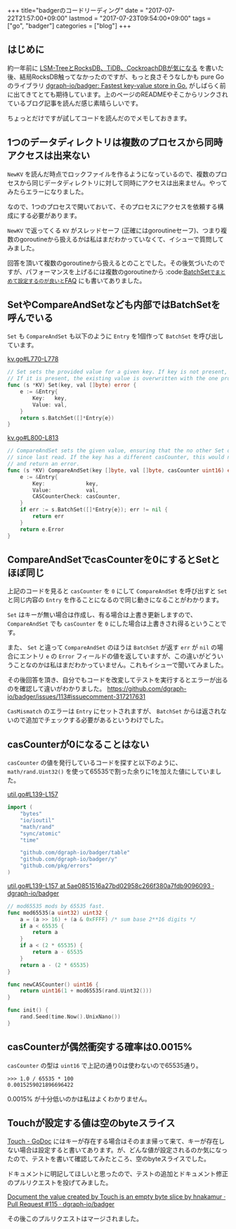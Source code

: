 +++
title="badgerのコードリーディング"
date = "2017-07-22T21:57:00+09:00"
lastmod = "2017-07-23T09:54:00+09:00"
tags = ["go", "badger"]
categories = ["blog"]
+++


## はじめに

約一年前に [LSM-TreeとRocksDB、TiDB、CockroachDBが気になる](/blog/2016/06/20/lsm-tree-and-rocksdb/) を書いた後、結局RocksDB触ってなかったのですが、もっと良さそうなしかも pure Go のライブラリ
[dgraph-io/badger: Fastest key-value store in Go.](https://github.com/dgraph-io/badger)
がしばらく前に出てきてとても期待しています。上のページのREADMEやそこからリンクされているブログ記事を読んだ感じ素晴らしいです。

ちょっとだけですが試してコードを読んだのでメモしておきます。

## 1つのデータディレクトリは複数のプロセスから同時アクセスは出来ない

`NewKV` を読んだ時点でロックファイルを作るようになっているので、複数のプロセスから同じデータディレクトリに対して同時にアクセスは出来ません。やってみたらエラーになりました。

なので、1つのプロセスで開いておいて、そのプロセスにアクセスを依頼する構成にする必要があります。

`NewKV` で返ってくる `KV` がスレッドセーフ (正確にはgoroutineセーフ)、つまり複数のgoroutineから扱えるかは私はまだわかっていなくて、イシューで質問してみました。

回答を頂いて複数のgoroutineから扱えるとのことでした。その後気づいたのですが、パフォーマンスを上げるには複数のgoroutineから :code:[BatchSet` でまとめて設定するのが良いと `FAQ](https://github.com/dgraph-io/badger#frequently-asked-questions) にも書いてありました。


## SetやCompareAndSetなども内部ではBatchSetを呼んでいる

`Set` も `CompareAndSet` も以下のように `Entry` を1個作って `BatchSet`  を呼び出しています。

[kv.go#L770-L778](https://github.com/dgraph-io/badger/blob/5ae0851516a27bd02958c266f380a7fdb9096093/kv.go#L770-L778)

```go
// Set sets the provided value for a given key. If key is not present, it is created.
// If it is present, the existing value is overwritten with the one provided.
func (s *KV) Set(key, val []byte) error {
	e := &Entry{
		Key:   key,
		Value: val,
	}
	return s.BatchSet([]*Entry{e})
}
```

[kv.go#L800-L813](https://github.com/dgraph-io/badger/blob/5ae0851516a27bd02958c266f380a7fdb9096093/kv.go#L800-L813)

```go
// CompareAndSet sets the given value, ensuring that the no other Set operation has happened,
// since last read. If the key has a different casCounter, this would not update the key
// and return an error.
func (s *KV) CompareAndSet(key []byte, val []byte, casCounter uint16) error {
    e := &Entry{
        Key:             key,
        Value:           val,
        CASCounterCheck: casCounter,
    }
    if err := s.BatchSet([]*Entry{e}); err != nil {
        return err
    }
    return e.Error
}
```

## CompareAndSetでcasCounterを0にするとSetとほぼ同じ

上記のコードを見ると `casCounter` を `0` にして `CompareAndSet` を呼び出すと
`Set` と同じ内容の `Entry` を作ることになるので同じ動きになることがわかります。

`Set` はキーが無い場合は作成し、有る場合は上書き更新しますので、 `CompareAndSet` でも `casCounter` を `0` にした場合は上書きされ得るということです。

また、 `Set` と違って `CompareAndSet` のほうは `BatchSet` が返す `err` が `nil` の場合にエントリ `e` の `Error` フィールドの値を返していますが、この違いがどういうことなのかは私はまだわかっていません。これもイシューで聞いてみました。

その後回答を頂き、自分でもコードを改変してテストを実行するとエラーが出るのを確認して違いがわかりました。
https://github.com/dgraph-io/badger/issues/113#issuecomment-317217631

`CasMismatch` のエラーは `Entry` にセットされますが、 `BatchSet` からは返されないので追加でチェックする必要があるというわけでした。

## casCounterが0になることはない

`casCounter` の値を発行しているコードを探すと以下のように、 `math/rand.Uint32()` を使って65535で割った余りに1を加えた値にしていました。

[util.go#L139-L157](https://github.com/dgraph-io/badger/blob/5ae0851516a27bd02958c266f380a7fdb9096093/util.go#L19-L29)

```go
import (
    "bytes"
    "io/ioutil"
    "math/rand"
    "sync/atomic"
    "time"

    "github.com/dgraph-io/badger/table"
    "github.com/dgraph-io/badger/y"
    "github.com/pkg/errors"
)
```

[util.go#L139-L157 at 5ae0851516a27bd02958c266f380a7fdb9096093 · dgraph-io/badger](https://github.com/dgraph-io/badger/blob/5ae0851516a27bd02958c266f380a7fdb9096093/util.go#L139-L157)

```go
// mod65535 mods by 65535 fast.
func mod65535(a uint32) uint32 {
    a = (a >> 16) + (a & 0xFFFF) /* sum base 2**16 digits */
    if a < 65535 {
        return a
    }
    if a < (2 * 65535) {
        return a - 65535
    }
    return a - (2 * 65535)
}

func newCASCounter() uint16 {
    return uint16(1 + mod65535(rand.Uint32()))
}

func init() {
    rand.Seed(time.Now().UnixNano())
}
```

## casCounterが偶然衝突する確率は0.0015%

`casCounter` の型は `uint16` で上記の通り0は使わないので65535通り。

```text
>>> 1.0 / 65535 * 100
0.0015259021896696422
```

0.0015% が十分低いのかは私はよくわかりません。

## Touchが設定する値は空のbyteスライス

[Touch - GoDoc](https://godoc.org/github.com/dgraph-io/badger#KV.Touch) にはキーが存在する場合はそのまま帰って来て、キーが存在しない場合は設定すると書いてあります。が、どんな値が設定されるのか気になったので、テストを書いて確認してみたところ、空のbyteスライスでした。

ドキュメントに明記してほしいと思ったので、テストの追加とドキュメント修正のプルリクエストを投げてみました。

[Document the value created by Touch is an empty byte slice by hnakamur · Pull Request #115 · dgraph-io/badger](https://github.com/dgraph-io/badger/pull/115/files)

その後このプルリクエストはマージされました。
